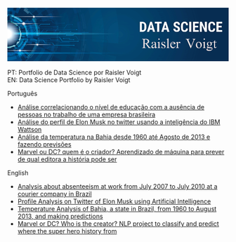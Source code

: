 ![](https://github.com/Raisler/DataScience_Portfolio/blob/master/bannerRV.png)

PT: Portfolio de Data Science por Raisler Voigt </br>
EN: Data Science Portfolio by Raisler Voigt </br>

Português

* [Análise correlacionando o nível de educação com a ausência de pessoas no trabalho de uma empresa brasileira](https://github.com/Raisler/DataScience_Portfolio/blob/master/Absenteeism_Analysis/Absenteeism_at_work_PT.pdf)</br>
* [Análise do perfil de Elon Musk no twitter usando a inteligência do IBM Wattson](https://github.com/Raisler/Profile-Analisys-On-Twitter)</br>
* [Análise da temperatura na Bahia desde 1960 até Agosto de 2013 e fazendo previsões](https://github.com/Raisler/DataScience_Portfolio/blob/master/TemperatureAnalysis/Bahia_Temperatures.ipynb) </br>
* [Marvel ou DC? quem é o criador? Aprendizado de máquina para prever de qual editora a história pode ser](https://www.kaggle.com/raislervoigt/marvel-or-dc-creators)  </br>

English

* [Analysis about absenteeism at work from July 2007 to July 2010 at a courier company in Brazil](https://github.com/Raisler/DataScience_Portfolio/blob/master/Absenteeism_Analysis/Absenteeism_at_work.pdf)  </br>
* [Profile Analysis on Twitter of Elon Musk using Artificial Intelligence](https://github.com/Raisler/Profile-Analisys-On-Twitter)</br>
* [Temperature Analysis of Bahia, a state in Brazil, from 1960 to August 2013, and making predictions](https://github.com/Raisler/DataScience_Portfolio/blob/master/TemperatureAnalysis/Bahia_Temperatures.ipynb) </br>
* [Marvel or DC? Who is the creator? NLP project to classify and predict where the super hero history from](https://www.kaggle.com/raislervoigt/marvel-or-dc-creators)</br>

